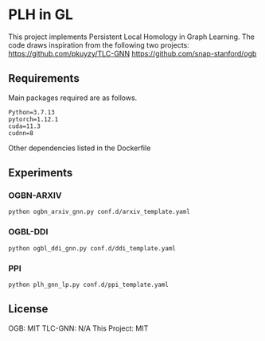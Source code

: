 # PLH in GL
This project implements Persistent Local Homology in Graph Learning. The code draws inspiration from the following two projects:
https://github.com/pkuyzy/TLC-GNN
https://github.com/snap-stanford/ogb

## Requirements
Main packages required are as follows.
```
Python=3.7.13
pytorch=1.12.1
cuda=11.3
cudnn=8
```
Other dependencies listed in the Dockerfile

## Experiments

### OGBN-ARXIV
```commandline
python ogbn_arxiv_gnn.py conf.d/arxiv_template.yaml
```

### OGBL-DDI
```commandline
python ogbl_ddi_gnn.py conf.d/ddi_template.yaml
```

### PPI
```commandline
python plh_gnn_lp.py conf.d/ppi_template.yaml
```

## License
OGB: MIT
TLC-GNN: N/A
This Project: MIT